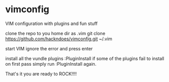 # vimconfig
VIM configuration with plugins and fun stuff

clone the repo to you home dir as .vim
git clone https://github.com/hackndoes/vimconfig.git ~/.vim

start VIM
ignore the error and press enter 

install all the vundle plugins
:PluginInstall
if some of the plugins fail to install on first pass simply run :PluginInstall again.

That's it you are ready to ROCK!!!!
